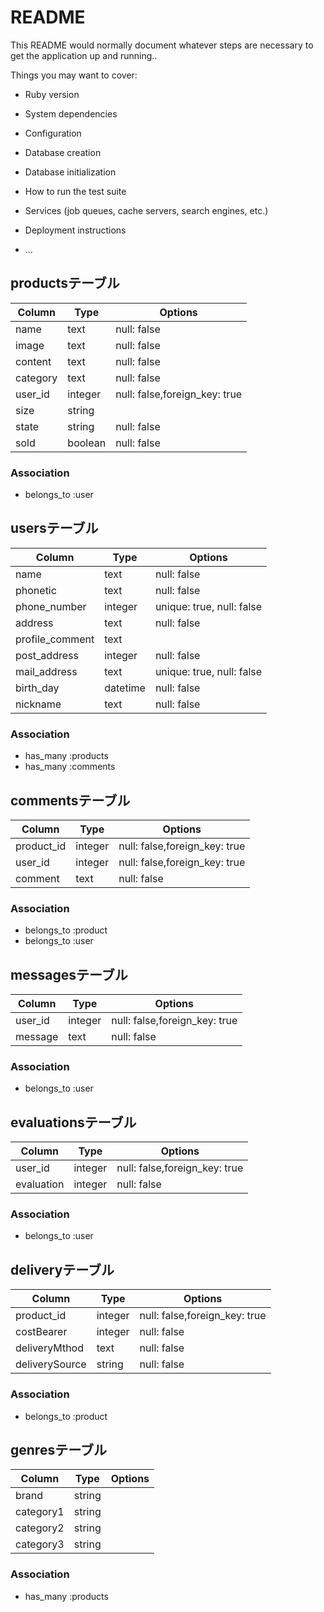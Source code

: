 # README

This README would normally document whatever steps are necessary to get the
application up and running..

Things you may want to cover:

* Ruby version

* System dependencies

* Configuration

* Database creation

* Database initialization

* How to run the test suite

* Services (job queues, cache servers, search engines, etc.)

* Deployment instructions

* ...

## productsテーブル
|Column|Type|Options|
|------|----|-------|
|name|text|null: false|
|image|text|null: false|
|content|text|null: false|
|category|text|null: false|
|user_id|integer|null: false,foreign_key: true|
|size|string||
|state|string|null: false|
|sold|boolean|null: false|

### Association
- belongs_to :user

## usersテーブル
|Column|Type|Options|
|------|----|-------|
|name|text|null: false|
|phonetic|text|null: false|
|phone_number|integer|unique: true, null: false|
|address|text|null: false|
|profile_comment|text||
|post_address|integer|null: false|
|mail_address|text|unique: true, null: false|
|birth_day|datetime|null: false|
|nickname|text|null: false|

### Association
- has_many :products
- has_many :comments

## commentsテーブル
|Column|Type|Options|
|------|----|-------|
|product_id|integer|null: false,foreign_key: true|
|user_id|integer|null: false,foreign_key: true|
|comment|text|null: false|

### Association
- belongs_to :product
- belongs_to :user

## messagesテーブル
|Column|Type|Options|
|------|----|-------|
|user_id|integer|null: false,foreign_key: true|
|message|text|null: false|

### Association
- belongs_to :user

## evaluationsテーブル
|Column|Type|Options|
|------|----|-------|
|user_id|integer|null: false,foreign_key: true|
|evaluation|integer|null: false|

### Association
- belongs_to :user

## deliveryテーブル
|Column|Type|Options|
|------|----|-------|
|product_id|integer|null: false,foreign_key: true|
|costBearer|integer|null: false|
|deliveryMthod|text|null: false|
|deliverySource|string|null: false|

### Association
- belongs_to :product

## genresテーブル
|Column|Type|Options|
|------|----|-------|
|brand|string||
|category1|string||
|category2|string||
|category3|string||

### Association
- has_many :products
